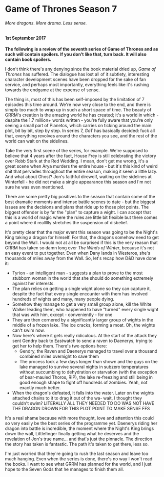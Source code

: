 # Game of Thrones Season 7

###### More dragons. More drama. Less sense.

#### 1st September 2017

**The following is a review of the seventh series of Game of Thrones and as such will contain spoilers. If you don't like that, turn back. It will also contain book spoilers.**

I don't think there's any denying since the book material dried up, _Game of Thrones_ has suffered. The dialogue has lost all of it subtlety, interesting character development scenes have been dropped for the sake of fan service, and perhaps most importantly, everything feels like it's rushing towards the endgame at the expense of sense.

The thing is, most of this has been self-imposed by the limitation of 7 episodes this time around. We're now very close to the end, and there is simply too much to wrap up in such a short space of time. The beauty of GRRM's creation is the amazing world he has created; it's a world in which - despite the 1.7 million+ words written - you're fully aware that you're only seeing a small part of Planetos, which carries on ticking around the main plot, bit by bit, step by step. In series 7, _GoT_ has basically decided: fuck all that, everything revolves around the characters you see, and the rest of the world can wait on the sidelines.

Take the very first scene of the series, for example. We're supposed to believe that 4 years after the fact, House Frey is still celebrating the victory over Robb Stark at the Red Wedding. I mean, don't get me wrong, it's a great scene when Arya murders the entire house - but it's this kind of weird shit that pervades throughout the entire season, making it seem a little lazy. And what about Ghost? Jon's faithful direwolf, waiting on the sidelines at Winterfell - he did not make a single appearance this season and I'm not sure he was even mentioned.

There are some pretty big positives to the season that contain some of the best dramatic moments and intense battle scenes to date - but the biggest issues are the decisions and plans that ride up to those plot points. The biggest offender is by far the "plan" to capture a wight. I can accept that this is a world of magic where the rules are little bit flexible but there comes a point where it reallllly stretches the suspension of disbelief.
 
It's pretty clear that the major event this season was going to be the Night's King taking a dragon for himself. For that, the dragons somehow need to get beyond the Wall. I would not at all be surprised if this is the very reason that GRRM has taken so damn long over _The Winds of Winter_, because it's not an easy event to put together. Even when Dany lands in Westeros, she's thousands of miles away from the Wall. So, let's recap how D&D have done it:

- Tyrion - an intelligent man - suggests a plan to prove to the most stubborn woman in the world that she should do something extremely against her interests. 
- The plan relies on getting a single wight alone so they can capture it, despite the fact that every single encounter with them has involved hundreds of wights and many, many people dying.
- Somehow they manage to get a very small group alone, kill the White Walker leading them, who happened to have "turned" every single wight that was with him, except - conveniently - for one
- They are then cornered by a significantly larger group of wights in the middle of a frozen lake. The ice cracks, forming a moat. Oh, the wights can't swim now. 
- Now here's where it gets really ridiculous. At the start of the attack they sent Gendry back to Eastwatch to send a raven to Daenerys, trying to get her to help them. There's two options here:
    - Gendry, the Raven and Daenerys managed to travel over a thousand combined miles overnight to save them
    - The process took a few days longer than shown and the guys on the lake managed to survive several nights in subzero temperatures without succumbing to dehydration or starvation (with the exception of bear-mauled Thoros, RIP), the lake re-freezing and still being in good enough shape to fight off hundreds of zombies. Yeah, not exactly much better.
- When the dragon's defeated, it falls into the water. Later on the wights attached chains to it to drag it out of the wa- wait, I thought they couldn't swim? LITERALLY ALL THEY NEEDED TO DO WAS NOT HAVE THE DRAGON DROWN FOR THIS PLOT POINT TO MAKE SENSE FFS

It's a real shame because with more thought, love and attention this could so very easily be the best series of the programme yet. Daenerys riding her dragon into battle is incredible, the moment where the Night's King brings down the wall, Littlefinger finally getting what he deserves and the revelation of Jon's true name... and that's just the pinnacle. The direction the story has taken is fantastic. The path it's taken to get there, less so. 

I'm just worried that they're going to rush the last season and leave too much hanging. Even when the series is done, there's no way I won't read the books. I want to see what GRRM has planned for the world, and I just hope to the Seven Gods that he manages to finish them all.
